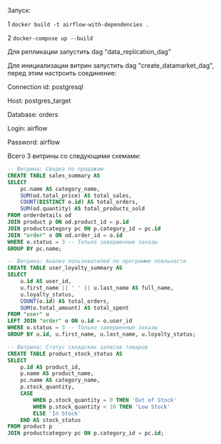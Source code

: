 Запуск:

1 `docker build -t airflow-with-dependencies .`

2 `docker-compose up --build`


Для репликации запустить dag "data_replication_dag"

Для инициализации витрин запустить dag "create_datamarket_dag", перед этим настроить соединение:

Connection id: postgresql

Host: postgres_target

Database: orders

Login: airflow

Password: airflow



Всего 3 витрины со следующими схемами:
```sql
-- Витрина: Сводка по продажам
CREATE TABLE sales_summary AS
SELECT
    pc.name AS category_name,
    SUM(od.total_price) AS total_sales,
    COUNT(DISTINCT o.id) AS total_orders,
    SUM(od.quantity) AS total_products_sold
FROM orderdetails od
JOIN product p ON od.product_id = p.id
JOIN productcategory pc ON p.category_id = pc.id
JOIN "order" o ON od.order_id = o.id
WHERE o.status = 3 -- Только завершенные заказы
GROUP BY pc.name;

-- Витрина: Анализ пользователей по программе лояльности
CREATE TABLE user_loyalty_summary AS
SELECT
    u.id AS user_id,
    u.first_name || ' ' || u.last_name AS full_name,
    u.loyalty_status,
    COUNT(o.id) AS total_orders,
    SUM(o.total_amount) AS total_spent
FROM "user" u
LEFT JOIN "order" o ON u.id = o.user_id
WHERE o.status = 3 -- Только завершенные заказы
GROUP BY u.id, u.first_name, u.last_name, u.loyalty_status;

-- Витрина: Статус складских запасов товаров
CREATE TABLE product_stock_status AS
SELECT
    p.id AS product_id,
    p.name AS product_name,
    pc.name AS category_name,
    p.stock_quantity,
    CASE 
        WHEN p.stock_quantity = 0 THEN 'Out of Stock'
        WHEN p.stock_quantity < 10 THEN 'Low Stock'
        ELSE 'In Stock'
    END AS stock_status
FROM product p
JOIN productcategory pc ON p.category_id = pc.id;
```
